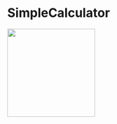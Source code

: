 # SimpleCalculator

<img src="https://user-images.githubusercontent.com/88775327/172058726-51573be9-c2b9-49cf-a4a2-7ac462832b52.jpg" width=200>
